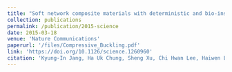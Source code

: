 ```yaml
---
title: "Soft network composite materials with deterministic and bio-inspired designs"
collection: publications
permalink: /publication/2015-science
date: 2015-03-18
venue: 'Nature Communications'
paperurl: '/files/Compressive_Buckling.pdf'
link: 'https://doi.org/10.1126/science.1260960'
citation: 'Kyung-In Jang, Ha Uk Chung, Sheng Xu, Chi Hwan Lee, Haiwen Luan, Jaewoong Jeong, Huanyu Cheng, Gwang-Tae Kim, Sang Youn Han, Jung Woo Lee, Jeonghyun Kim, Moongee Cho, Fuxing Miao, Yiyuan Yang, Han Na Jung, <b>Matthew Flavin</b>, Howard Liu, Gil Woo Kong, Ki Jun Yu, Sang Il Rhee, Jeahoon Chung, Byunggik Kim, Jean Won Kwak, Myoung Hee Yun, Jin Young Kim, Young Min Song, Ungyu Paik, Yihui Zhang, Yonggang Huang, John A. Rogers, &quot;Soft network composite materials with deterministic and bio-inspired designs.&quot; in <i>Nature Communications</i> vol. 18, no. 6, 6566, Mar. 2015.'
---
```


